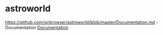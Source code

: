 # astroworld
https://github.com/sirbrowser/astroworld/blob/master/Documentation.md - Documentation
[Documentation](https://github.com/sirbrowser/astroworld/blob/master/Documentation.md)
